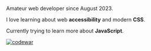 Amateur web developer since August 2023. 

I love learning about web **accessibility** and modern **CSS**.

Currently trying to learn more about **JavaScript**. 

[![codewar](https://www.codewars.com/users/Rr1m0/badges/micro)](https://www.codewars.com/users/Rr1m0)
